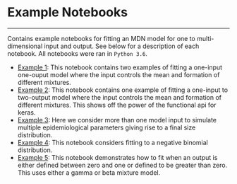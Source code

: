 # Example Notebooks
----

Contains example notebooks for fitting an MDN model for one to multi-dimensional
input and output. See below for a description of each notebook. All notebooks
were ran in `Python 3.6`.

* [Example 1](one_input_to_one_output_example.ipynb): This notebook contains two
examples of fitting a one-input one-ouput model where the input controls the mean
and formation of different mixtures.
* [Example 2](one_input_to_two_output_example.ipynb): This notebook contains one
example of fitting a one-input to two-output model where the input controls the mean
and formation of different mixtures. This shows off the power of the functional
api for keras.
* [Example 3](two_inputs_to_one_output_example.ipynb): Here we consider more than
one model input to simulate multiple epidemiological parameters giving rise to
a final size distribution.
* [Example 4](Negative_binomial_test.ipynb): This notebook considers fitting
to a negative binomial distribution.
* [Example 5](Fitting_Gamma_and_Beta_distributions.ipynb): This notebook
demonstrates how to fit when an output is either defined between zero and one or
defined to be greater than zero. This uses either a gamma or beta mixture model.
